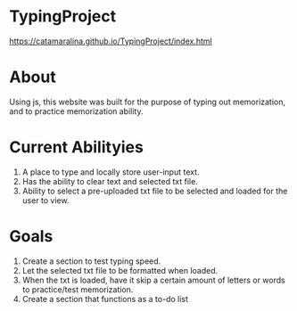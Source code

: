 # TypingProject
https://catamaralina.github.io/TypingProject/index.html

# About
Using js, this website was built for the purpose of typing out memorization, and to practice memorization ability. 

# Current Abilityies
1. A place to type and locally store user-input text.
2. Has the ability to clear text and selected txt file.
3. Ability to select a pre-uploaded txt file to be selected and loaded for the user to view.

# Goals
1. Create a section to test typing speed.
2. Let the selected txt file to be formatted when loaded.
3. When the txt is loaded, have it skip a certain amount of letters or words to practice/test memorization.
4. Create a section that functions as a to-do list
